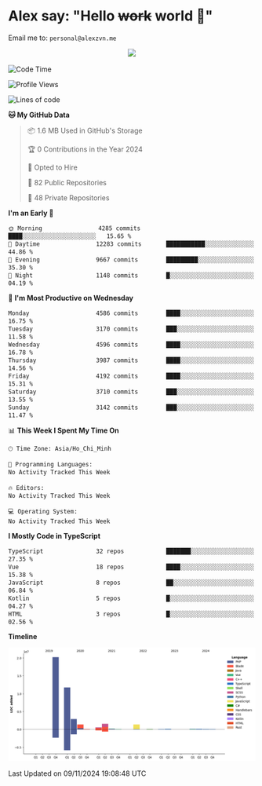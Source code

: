 # Alex say: "Hello ~~work~~ world 🐾"
Email me to: `personal@alexzvn.me`


<p align=center>
  <a href="https://skillicons.dev">
    <img src="https://skillicons.dev/icons?i=ts,js,php,nodejs,bun,vue,nuxt,react,svelte,tauri,laravel,rust,mongodb,docker,electron,redis,rabbitmq,tailwind,git,cloudflare,elysia,mysql,nginx,rollupjs,sentry,ubuntu,yarn,html,css,vite" />
  </a>
</p>

<!--START_SECTION:waka-->
![Code Time](http://img.shields.io/badge/Code%20Time-1%2C066%20hrs%2055%20mins-blue)

![Profile Views](http://img.shields.io/badge/Profile%20Views-0-blue)

![Lines of code](https://img.shields.io/badge/From%20Hello%20World%20I%27ve%20Written-40.7%20million%20lines%20of%20code-blue)

**🐱 My GitHub Data** 

> 📦 1.6 MB Used in GitHub's Storage 
 > 
> 🏆 0 Contributions in the Year 2024
 > 
> 💼 Opted to Hire
 > 
> 📜 82 Public Repositories 
 > 
> 🔑 48 Private Repositories 
 > 
**I'm an Early 🐤** 

```text
🌞 Morning                4285 commits        ████░░░░░░░░░░░░░░░░░░░░░   15.65 % 
🌆 Daytime                12283 commits       ███████████░░░░░░░░░░░░░░   44.86 % 
🌃 Evening                9667 commits        █████████░░░░░░░░░░░░░░░░   35.30 % 
🌙 Night                  1148 commits        █░░░░░░░░░░░░░░░░░░░░░░░░   04.19 % 
```
📅 **I'm Most Productive on Wednesday** 

```text
Monday                   4586 commits        ████░░░░░░░░░░░░░░░░░░░░░   16.75 % 
Tuesday                  3170 commits        ███░░░░░░░░░░░░░░░░░░░░░░   11.58 % 
Wednesday                4596 commits        ████░░░░░░░░░░░░░░░░░░░░░   16.78 % 
Thursday                 3987 commits        ████░░░░░░░░░░░░░░░░░░░░░   14.56 % 
Friday                   4192 commits        ████░░░░░░░░░░░░░░░░░░░░░   15.31 % 
Saturday                 3710 commits        ███░░░░░░░░░░░░░░░░░░░░░░   13.55 % 
Sunday                   3142 commits        ███░░░░░░░░░░░░░░░░░░░░░░   11.47 % 
```


📊 **This Week I Spent My Time On** 

```text
🕑︎ Time Zone: Asia/Ho_Chi_Minh

💬 Programming Languages: 
No Activity Tracked This Week

🔥 Editors: 
No Activity Tracked This Week

💻 Operating System: 
No Activity Tracked This Week
```

**I Mostly Code in TypeScript** 

```text
TypeScript               32 repos            ███████░░░░░░░░░░░░░░░░░░   27.35 % 
Vue                      18 repos            ████░░░░░░░░░░░░░░░░░░░░░   15.38 % 
JavaScript               8 repos             ██░░░░░░░░░░░░░░░░░░░░░░░   06.84 % 
Kotlin                   5 repos             █░░░░░░░░░░░░░░░░░░░░░░░░   04.27 % 
HTML                     3 repos             █░░░░░░░░░░░░░░░░░░░░░░░░   02.56 % 
```



**Timeline**

![Lines of Code chart](https://raw.githubusercontent.com/alexzvn/alexzvn/main/assets/bar_graph.png)


 Last Updated on 09/11/2024 19:08:48 UTC
<!--END_SECTION:waka-->
